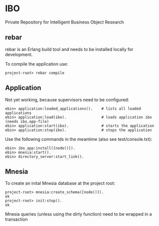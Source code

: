 # IBO
Private Repository for Intelligent Business Object Research

## rebar
rebar is an Erlang build tool and needs to be installed locally for development.

To compile the application use:
```shell
project-root> rebar compile
```

## Application
Not yet working, because supervisors need to be configured:
```shell
ebin> application:loaded_applications().    # lists all loaded applications
ebin> application:load(ibo).                # loads application ibo (needs ibo.app-file)
ebin> application:start(ibo).               # starts the application
ebin> application:stop(ibo).                # stops the application
```

Use the following commands in the meantime (also see test/console.txt):
```shell
ebin> ibo_app:install([node()]).
ebin> mnesia:start().
ebin> directory_server:start_link().
```

## Mnesia
To create an inital Mnesia database at the project root:
```shell
project-root> mnesia:create_schema([node()]).
ok
project-root> init:stop().
ok
```
Mnesia queries (unless using the dirty function) need to be wrapped in a transaction